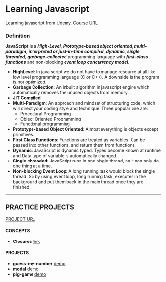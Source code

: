 # Learning Javascript

Learning javascript from Udemy. [Course URL](https://www.udemy.com/course/the-complete-javascript-course/)

### Definition

**JavaScript** is a **_High-Level_**, **_Prototype-based object oriented_**,
**_multi-paradigm_**, **_interpreted or just-in-time compiled_**,
**_dynamic_**, **_single threaded_**, **_garbage-collected_** programming
language with **_first-class functions_** and non-blocking
**_event loop concurrency model_**.

- **HighLevel**:
  In java script we do not have to manage resource at all like low level programming language (C or C++). A downside is the program is not optimized.
- **Garbage Collection**:
  An inbuilt algorithm in javascript engine which automatically removes the unused objects from memory.
- **JIT Compiled**
- **Multi-Paradigm**:
  An approach and mindset of structuring code, which will direct your coding style and technique. Three popular one are:
  - Procedural Programming
  - Object Oriented Programming
  - Functional programming
- **Prototype-based Object Oriented**:
  Almost everything is objects except primitives.
- **First Class Functions**: Functions are treated as variables. Can be passed into other functions, and return them from functions.
- **Dynamic**:
  JavaScript is dynamic typed. Types become known at runtime and Data type of variable is automatically changed.
- **Single-threaded**: JavaScript runs in one single thread, so it can only do one thing at a time.
- **Non-blocking Event Loop**:
  A long running task would block the single thread. So by using event loop, long running task, executes in the background and put them back in the main thread once they are finished.

---

## PRACTICE PROJECTS

[PROJECT URL](https://rameskum.github.io/javascript-learning/)

#### CONCEPTS

- **Closures** [link](./concepts/closures.md)

#### PROJECTS

- **guess-my-number** [demo](./projects/guess-my-number/)
- **modal** [demo](./projects/modal/)
- **pig-game** [demo](./projects/pig-game/)
